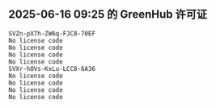 ## 2025-06-16 09:25 的 GreenHub 许可证
```
SVZn-pX7h-ZW6q-FJC8-70EF
No license code
No license code
No license code
No license code
SVXr-hOVs-KxLu-LCC8-6A36
No license code
No license code
No license code
No license code
```
